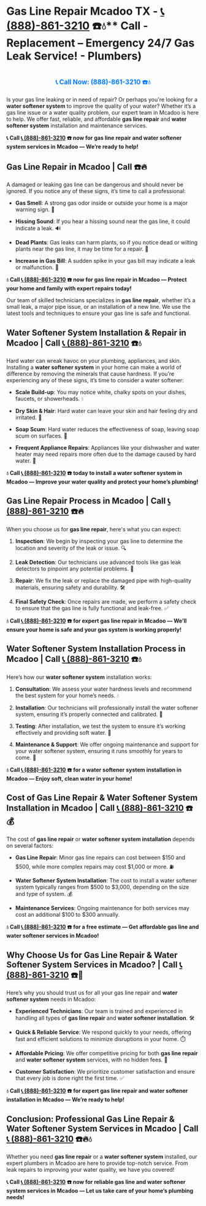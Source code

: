 # Gas Line Repair Mcadoo TX - [📞 (888)-861-3210](https://plumbing-texas-3210.netlify.app) ☎️💧** Call - Replacement – Emergency 24/7 Gas Leak Service! - Plumbers)
# 

<p align="center" style="font-size: 1.2em; font-weight: bold; margin: 20px 0;">
  <a href="https://plumbing-texas-3210.netlify.app" target="_blank" style="color: #007BFF; text-decoration: none;">📞 Call Now: (888)-861-3210 ☎️💧</a>
</p>

Is your gas line leaking or in need of repair? Or perhaps you're looking for a **water softener system** to improve the quality of your water? Whether it’s a gas line issue or a water quality problem, our expert team in Mcadoo is here to help. We offer fast, reliable, and affordable **gas line repair** and **water softener system** installation and maintenance services.

**📞 Call [📞 (888)-861-3210](https://plumbing-texas-3210.netlify.app) ☎️ now for gas line repair and water softener system services in Mcadoo — We’re ready to help!**

## **Gas Line Repair in Mcadoo | Call  ☎️🔥**

A damaged or leaking gas line can be dangerous and should never be ignored. If you notice any of these signs, it’s time to call a professional:

- **Gas Smell**: A strong gas odor inside or outside your home is a major warning sign. 🚨

- **Hissing Sound**: If you hear a hissing sound near the gas line, it could indicate a leak. 🔊

- **Dead Plants**: Gas leaks can harm plants, so if you notice dead or wilting plants near the gas line, it may be time for a repair. 🌱

- **Increase in Gas Bill**: A sudden spike in your gas bill may indicate a leak or malfunction. 💸

**💧 Call [📞 (888)-861-3210](https://plumbing-texas-3210.netlify.app) ☎️ now for gas line repair in Mcadoo — Protect your home and family with expert repairs today!**

Our team of skilled technicians specializes in **gas line repair**, whether it’s a small leak, a major pipe issue, or an installation of a new line. We use the latest tools and techniques to ensure your gas line is safe and functional.

## **Water Softener System Installation & Repair in Mcadoo | Call [📞 (888)-861-3210](https://plumbing-texas-3210.netlify.app) ☎️💧**

Hard water can wreak havoc on your plumbing, appliances, and skin. Installing a **water softener system** in your home can make a world of difference by removing the minerals that cause hardness. If you’re experiencing any of these signs, it’s time to consider a water softener:

- **Scale Build-up**: You may notice white, chalky spots on your dishes, faucets, or showerheads. 💧

- **Dry Skin & Hair**: Hard water can leave your skin and hair feeling dry and irritated. 🛁

- **Soap Scum**: Hard water reduces the effectiveness of soap, leaving soap scum on surfaces. 🧼

- **Frequent Appliance Repairs**: Appliances like your dishwasher and water heater may need repairs more often due to the damage caused by hard water. 🔧

**💧 Call [📞 (888)-861-3210](https://plumbing-texas-3210.netlify.app) ☎️ today to install a **water softener system** in Mcadoo — Improve your water quality and protect your home’s plumbing!**

## **Gas Line Repair Process in Mcadoo | Call [📞 (888)-861-3210](https://plumbing-texas-3210.netlify.app) ☎️🔥**

When you choose us for **gas line repair**, here's what you can expect:

1. **Inspection**: We begin by inspecting your gas line to determine the location and severity of the leak or issue. 🔍

2. **Leak Detection**: Our technicians use advanced tools like gas leak detectors to pinpoint any potential problems. 🚨

3. **Repair**: We fix the leak or replace the damaged pipe with high-quality materials, ensuring safety and durability. 🛠️

4. **Final Safety Check**: Once repairs are made, we perform a safety check to ensure that the gas line is fully functional and leak-free. ✅

**💧 Call [📞 (888)-861-3210](https://plumbing-texas-3210.netlify.app) ☎️ for expert **gas line repair** in Mcadoo — We’ll ensure your home is safe and your gas system is working properly!**

## **Water Softener System Installation Process in Mcadoo | Call [📞 (888)-861-3210](https://plumbing-texas-3210.netlify.app) ☎️💧**

Here’s how our **water softener system** installation works:

1. **Consultation**: We assess your water hardness levels and recommend the best system for your home’s needs. 💧

2. **Installation**: Our technicians will professionally install the water softener system, ensuring it’s properly connected and calibrated. 🔧

3. **Testing**: After installation, we test the system to ensure it’s working effectively and providing soft water. 🌊

4. **Maintenance & Support**: We offer ongoing maintenance and support for your water softener system, ensuring it runs smoothly for years to come. 🔄

**💧 Call [📞 (888)-861-3210](https://plumbing-texas-3210.netlify.app) ☎️ for a water softener system installation in Mcadoo — Enjoy soft, clean water in your home!**

## **Cost of Gas Line Repair & Water Softener System Installation in Mcadoo | Call [📞 (888)-861-3210](https://plumbing-texas-3210.netlify.app) ☎️💰**

The cost of **gas line repair** or **water softener system installation** depends on several factors:

- **Gas Line Repair**: Minor gas line repairs can cost between $150 and $500, while more complex repairs may cost $1,000 or more. ⛽

- **Water Softener System Installation**: The cost to install a water softener system typically ranges from $500 to $3,000, depending on the size and type of system. 💰

- **Maintenance Services**: Ongoing maintenance for both services may cost an additional $100 to $300 annually.

**💧 Call [📞 (888)-861-3210](https://plumbing-texas-3210.netlify.app) ☎️ for a free estimate — Get affordable gas line and water softener services in Mcadoo!**

## **Why Choose Us for Gas Line Repair & Water Softener System Services in Mcadoo? | Call [📞 (888)-861-3210](https://plumbing-texas-3210.netlify.app) ☎️🌟**

Here’s why you should trust us for all your gas line repair and **water softener system** needs in Mcadoo:

- **Experienced Technicians**: Our team is trained and experienced in handling all types of **gas line repair** and **water softener installation**. 🛠️

- **Quick & Reliable Service**: We respond quickly to your needs, offering fast and efficient solutions to minimize disruptions in your home. ⏱️

- **Affordable Pricing**: We offer competitive pricing for both **gas line repair** and **water softener system** services, with no hidden fees. 💸

- **Customer Satisfaction**: We prioritize customer satisfaction and ensure that every job is done right the first time. ✅

**💧 Call [📞 (888)-861-3210](https://plumbing-texas-3210.netlify.app) ☎️ for expert gas line repair and water softener installation in Mcadoo — We’re ready to help!**

## **Conclusion: Professional Gas Line Repair & Water Softener System Services in Mcadoo | Call [📞 (888)-861-3210](https://plumbing-texas-3210.netlify.app) ☎️🔥💧**

Whether you need **gas line repair** or a **water softener system** installed, our expert plumbers in Mcadoo are here to provide top-notch service. From leak repairs to improving your water quality, we have you covered!

**📞 Call [📞 (888)-861-3210](https://plumbing-texas-3210.netlify.app) ☎️ now for reliable gas line and water softener system services in Mcadoo — Let us take care of your home’s plumbing needs!**
